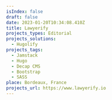 ```yaml
---
isIndex: false
draft: false
date: 2023-01-20T10:34:08.410Z
title: Lawyerify
projects_types: Editorial
projects_solutions:
  - Hugolify
projects_tags:
  - Jamstack
  - Hugo
  - Decap CMS
  - Bootstrap
  - SASS
place: Bordeaux, France
projects_url: https://www.lawyerify.io
---
```

